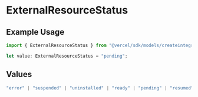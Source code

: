 # ExternalResourceStatus

## Example Usage

```typescript
import { ExternalResourceStatus } from "@vercel/sdk/models/createintegrationstoredirectop.js";

let value: ExternalResourceStatus = "pending";
```

## Values

```typescript
"error" | "suspended" | "uninstalled" | "ready" | "pending" | "resumed"
```